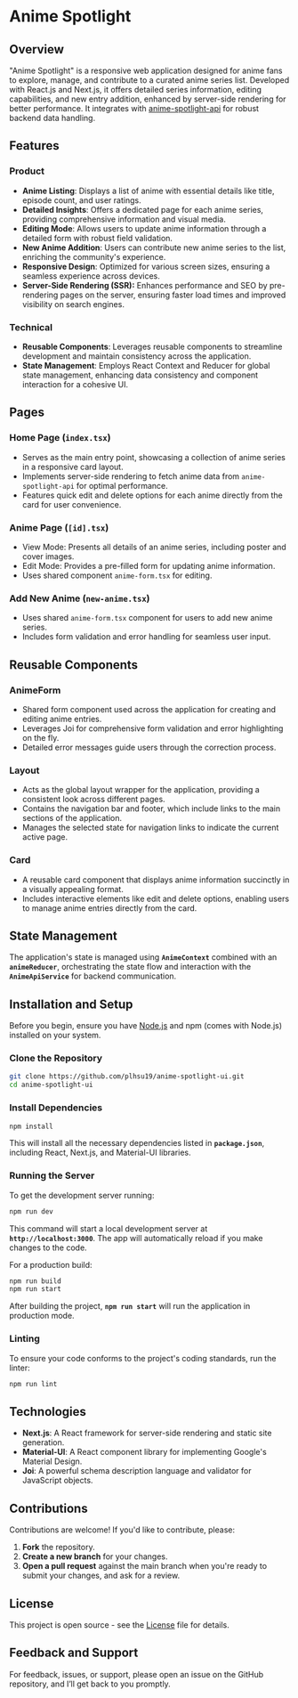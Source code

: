 # Anime Spotlight

## Overview

"Anime Spotlight" is a responsive web application designed for anime fans to explore, manage, and contribute to a curated anime series list. Developed with React.js and Next.js, it offers detailed series information, editing capabilities, and new entry addition, enhanced by server-side rendering for better performance. It integrates with [anime-spotlight-api](https://github.com/plhsu19/anime-spotlight-api) for robust backend data handling.

## Features

### Product

- **Anime Listing**: Displays a list of anime with essential details like title, episode count, and user ratings.
- **Detailed Insights**: Offers a dedicated page for each anime series, providing comprehensive information and visual media.
- **Editing Mode**: Allows users to update anime information through a detailed form with robust field validation.
- **New Anime Addition**: Users can contribute new anime series to the list, enriching the community's experience.
- **Responsive Design**: Optimized for various screen sizes, ensuring a seamless experience across devices.
- **Server-Side Rendering (SSR):** Enhances performance and SEO by pre-rendering pages on the server, ensuring faster load times and improved visibility on search engines.

### Technical

- **Reusable Components**: Leverages reusable components to streamline development and maintain consistency across the application.
- **State Management**: Employs React Context and Reducer for global state management, enhancing data consistency and component interaction for a cohesive UI.

## Pages

### Home Page (`index.tsx`)

- Serves as the main entry point, showcasing a collection of anime series in a responsive card layout.
- Implements server-side rendering to fetch anime data from `anime-spotlight-api` for optimal performance.
- Features quick edit and delete options for each anime directly from the card for user convenience.

### Anime Page (`[id].tsx`)

- View Mode: Presents all details of an anime series, including poster and cover images.
- Edit Mode: Provides a pre-filled form for updating anime information.
- Uses shared component `anime-form.tsx` for editing.

### Add New Anime (`new-anime.tsx`)

- Uses shared `anime-form.tsx` component for users to add new anime series.
- Includes form validation and error handling for seamless user input.

## Reusable Components

### AnimeForm

- Shared form component used across the application for creating and editing anime entries.
- Leverages Joi for comprehensive form validation and error highlighting on the fly.
- Detailed error messages guide users through the correction process.

### Layout

- Acts as the global layout wrapper for the application, providing a consistent look across different pages.
- Contains the navigation bar and footer, which include links to the main sections of the application.
- Manages the selected state for navigation links to indicate the current active page.

### Card

- A reusable card component that displays anime information succinctly in a visually appealing format.
- Includes interactive elements like edit and delete options, enabling users to manage anime entries directly from the card.

## **State Management**

The application's state is managed using **`AnimeContext`** combined with an **`animeReducer`**, orchestrating the state flow and interaction with the **`AnimeApiService`** for backend communication.

## **Installation and Setup**

Before you begin, ensure you have [Node.js](https://nodejs.org/) and npm (comes with Node.js) installed on your system.

### **Clone the Repository**

```bash
git clone https://github.com/plhsu19/anime-spotlight-ui.git
cd anime-spotlight-ui
```

### **Install Dependencies**

```bash
npm install
```

This will install all the necessary dependencies listed in **`package.json`**, including React, Next.js, and Material-UI libraries.

### **Running the Server**

To get the development server running:

```bash
npm run dev
```

This command will start a local development server at **`http://localhost:3000`**. The app will automatically reload if you make changes to the code.

For a production build:

```bash
npm run build
npm run start
```

After building the project, **`npm run start`** will run the application in production mode.

### **Linting**

To ensure your code conforms to the project's coding standards, run the linter:

```bash
npm run lint
```

## Technologies

- **Next.js**: A React framework for server-side rendering and static site generation.
- **Material-UI**: A React component library for implementing Google's Material Design.
- **Joi**: A powerful schema description language and validator for JavaScript objects.

## Contributions

Contributions are welcome! If you'd like to contribute, please:

1. **Fork** the repository.
2. **Create a new branch** for your changes.
3. **Open a pull request** against the main branch when you're ready to submit your changes, and ask for a review.

## License

This project is open source - see the [License](notion://www.notion.so/LICENSE) file for details.

## Feedback and Support

For feedback, issues, or support, please open an issue on the GitHub repository, and I’ll get back to you promptly.